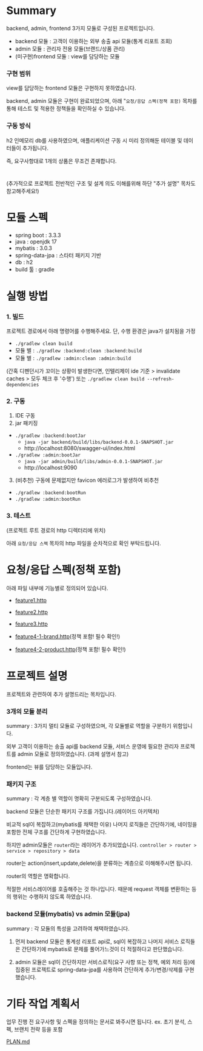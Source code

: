 # Summary
backend, admin, frontend 3가지 모듈로 구성된 프로젝트입니다.

- backend 모듈 : 고객이 이용하는 외부 송출 api 모듈(통계 리포트 조회)
- admin 모듈 : 관리자 전용 모듈(브랜드/상품 관리)
- (미구현)frontend 모듈 : view를 담당하는 모듈

### 구현 범위
view를 담당하는 frontend 모듈은 구현하지 못하였습니다.

backend, admin 모듈은 구현이 완료되었으며, 아래 "`요청/응답 스펙(정책 포함)` 목차를 통해 테스트 및 적용한 정책들을 확인하실 수 있습니다.

### 구동 방식
h2 인메모리 db를 사용하였으며, 애플리케이션 구동 시 미리 정의해둔 테이블 및 데이터들이 추가됩니다.

즉, 요구사항대로 1개의 상품은 무조건 존재합니다.


#
(추가적으로 프로젝트 전반적인 구조 및 설계 의도 이해를위해 하단 "추가 설명" 목차도 참고해주세요!)

# 모듈 스펙
- spring boot : 3.3.3
- java : openjdk 17
- mybatis : 3.0.3
- spring-data-jpa : 스타터 패키지 기반
- db : h2
- build 툴 : gradle

# 실행 방법
### 1. 빌드
프로젝트 경로에서 아래 명령어를 수행해주세요. 단, 수행 환경은 java가 설치됨을 가정
- `./gradlew clean build`
- 모듈 별 : `./gradlew :backend:clean :backend:build`
- 모듈 별 : `./gradlew :admin:clean :admin:build`

(간혹 디펜던시가 꼬이는 상황이 발생한다면, 인텔리제이 ide 기준 > invalidate caches > 모두 체크 후 '수행')
또는 `./gradlew clean build --refresh-dependencies`

### 2. 구동
1. IDE 구동
2. jar 패키징
- `./gradlew :backend:bootJar`
  - `java -jar backend/build/libs/backend-0.0.1-SNAPSHOT.jar`
  - http://localhost:8080/swagger-ui/index.html
- `./gradlew :admin:bootJar`
  - `java -jar admin/build/libs/admin-0.0.1-SNAPSHOT.jar`
  - http://localhost:9090

3. (비추천) 구동에 문제없지만 favicon 에러로그가 발생하여 비추천
- `./gradlew :backend:bootRun`
- `./gradlew :admin:bootRun`


### 3. 테스트
(프로젝트 루트 경로의 http 디렉터리에 위치)

아래 `요청/응답 스펙` 목차의 http 파일을 순차적으로 확인 부탁드립니다.

# 요청/응답 스펙(정책 포함)
아래 파일 내부에 기능별로 정의되어 있습니다.
- [feature1.http](http/feature1.http)
- [feature2.http](http/feature2.http)
- [feature3.http](http/feature3.http)

- [feature4-1-brand.http](http/feature4-1-brand.http)(정책 포함! 필수 확인!)
- [feature4-2-product.http](http/feature4-2-product.http)(정책 포함! 필수 확인!)



# 프로젝트 설명
프로젝트와 관련하여 추가 설명드리는 목차입니다.

### 3개의 모듈 분리
summary : 3가지 멀티 모듈로 구성하였으며, 각 모듈별로 역할을 구분하기 위함입니다.

외부 고객이 이용하는 송출 api를 backend 모듈, 서비스 운영에 필요한 관리자 프로젝트를 admin 모듈로 정의하였습니다. (과제 설명서 참고)

frontend는 뷰를 담당하는 모듈입니다.

### 패키지 구조
summary : 각 계층 별 역할이 명확히 구분되도록 구성하였습니다.

backend 모듈은 단순한 패키지 구조를 가집니다.(레이어드 아키텍처)

비교적 sql이 복잡하고(mybatis를 채택한 이유) 나머지 로직들은 간단하기에, 네이밍을 포함한 전체 구조를 간단하게 구현하였습니다.

하지만 admin모듈은 `router`라는 레이어가 추가되었습니다.
 `controller > router > service > repository > data`

router는 action(insert,update,delete)을 분류하는 계층으로 이해해주시면 됩니다.

router의 역할은 명확합니다.

적절한 서비스레이어를 호출해주는 것 하나입니다. 때문에 request 객체를 변환하는 등의 행위는 수행하지 않도록 하였습니다.

### backend 모듈(mybatis) vs admin 모듈(jpa)
summary : 각 모듈의 특성을 고려하여 채택하였습니다.

1. 먼저 backend 모듈은 통계성 리포트 api로, sql이 복잡하고 나머지 서비스 로직들은 간단하기에 mybatis로 문제를 풀어가느것이 더 적절하다고 판단했습니다.

2. admin 모듈은 sql이 간단하지만 서비스로직(요구 사항 또는 정책, 예외 처리 등)에 집중된 프로젝트로 spring-data-jpa를 사용하여 간단하게 추가/변경/삭제를 구현했습니다.

# 기타 작업 계획서
업무 진행 전 요구사항 및 스펙을 정의하는 문서로 봐주시면 됩니다.
ex. 초기 분석, 스펙, 브랜치 전략 등을 포함

[PLAN.md](PLAN.md)

